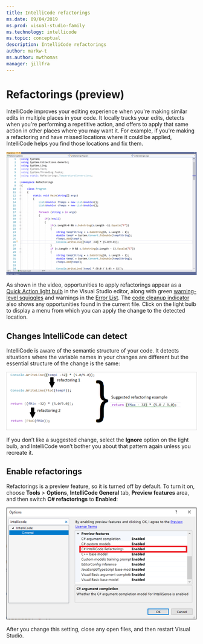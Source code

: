```yaml
---
title: IntelliCode refactorings
ms.date: 09/04/2019
ms.prod: visual-studio-family
ms.technology: intellicode
ms.topic: conceptual
description: IntelliCode refactorings
author: markw-t
ms.author: mwthomas
manager: jillfra
---
```

# Refactorings (preview)

IntelliCode improves your editing experience when you're making similar edits in multiple places in your code. It locally tracks your edits, detects when you're performing a repetitive action, and offers to apply that same action in other places where you may want it. For example, if you're making a refactoring and have missed locations where it could be applied, IntelliCode helps you find those locations and fix them.

![Animation showing refactorings experience in Visual Studio](media/intellicode-refactorings.gif)

As shown in the video, opportunities to apply refactorings appear as a [Quick Action light bulb](/visualstudio/ide/quick-actions) in the Visual Studio editor, along with green [warning-level squiggles](/visualstudio/get-started/csharp/visual-studio-ide#popular-productivity-features) and warnings in the [Error List](/visualstudio/ide/reference/error-list-window). The [code cleanup indicator](/visualstudio/ide/find-and-fix-code-errors?#run-code-cleanup) also shows any opportunities found in the current file. Click on the light bulb to display a menu from which you can apply the change to the detected location.

## Changes IntelliCode can detect
IntelliCode is aware of the semantic structure of your code. It detects situations where the variable names in your changes are different but the essential structure of the change is the same:

![Illustration of refactorings showing how repeated edits lead to finding other refactorings](media/refactorings-illustrated.png)

If you don’t like a suggested change, select the **Ignore** option on the light bulb, and IntelliCode won’t bother you about that pattern again unless you recreate it. 

## Enable refactorings
Refactorings is a preview feature, so it is turned off by default. 
To turn it on, choose **Tools** > **Options**, **IntelliCode General** tab, **Preview features** area, and then switch **C# refactorings** to **Enabled**:

![Tools-Options showing the IntelliCode General tab with refactorings turned on](media/refactorings-toolsoptions.png)

After you change this setting, close any open files, and then restart Visual Studio.
